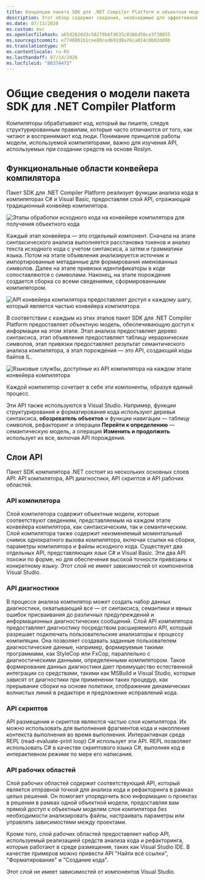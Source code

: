 ```yaml
---
title: Концепции пакета SDK для .NET Compiler Platform и объектная модель
description: Этот обзор содержит сведения, необходимые для эффективной работы с пакетом SDK компилятора .NET. Вы узнаете о слоях API, основных используемых типах и общей объектной модели.
ms.date: 07/13/2020
ms.custom: mvc
ms.openlocfilehash: a65d282dd3c58279bbfd635c0386d50ce3f30055
ms.sourcegitcommit: e7748001b1cee80ced691d8a76ca814c0b02dd9b
ms.translationtype: HT
ms.contentlocale: ru-RU
ms.lasthandoff: 07/14/2020
ms.locfileid: "86374472"
---
```

# <a name="understand-the-net-compiler-platform-sdk-model"></a>Общие сведения о модели пакета SDK для .NET Compiler Platform

Компиляторы обрабатывают код, который вы пишете, следуя структурированным правилам, которые часто отличаются от того, как читают и воспринимают код люди. Понимание принципов работы модели, используемой компиляторами, важно для изучения API, используемых при создании средств на основе Roslyn.

## <a name="compiler-pipeline-functional-areas"></a>Функциональные области конвейера компилятора

Пакет SDK для .NET Compiler Platform реализует функции анализа кода в компиляторах C# и Visual Basic, предоставляя слой API, отражающий традиционный конвейер компилятора.

![Этапы обработки исходного кода на конвейере компилятора для получения объектного кода](media/compiler-api-model/compiler-pipeline.png)

Каждый этап конвейера — это отдельный компонент. Сначала на этапе синтаксического анализа выполняется расстановка токенов и анализ текста исходного кода с учетом синтаксиса, а затем и грамматики языка. Потом на этапе объявления анализируется источник и импортированные метаданные для формирования именованных символов. Далее на этапе привязки идентификаторы в коде сопоставляются с символами. Наконец, на этапе порождения создается сборка со всеми сведениями, сформированными компилятором.

![API конвейера компилятора предоставляет доступ к каждому шагу, который является частью конвейера компилятора.](media/compiler-api-model/compiler-pipeline-api.png)

В соответствии с каждым из этих этапов пакет SDK для .NET Compiler Platform предоставляет объектную модель, обеспечивающую доступ к информации на этом этапе. Этап анализа предоставляет дерево синтаксиса, этап объявления предоставляет таблицу иерархических символов, этап привязки предоставляет результат семантического анализа компилятора, а этап порождения — это API, создающий коды байтов IL.

![Языковые службы, доступные из API компилятора на каждом этапе конвейера компилятора](media/compiler-api-model/compiler-pipeline-lang-svc.png)

Каждой компилятор сочетает в себе эти компоненты, образуя единый процесс.

Эти API также используются в Visual Studio. Например, функции структурирования и форматирования кода используют деревья синтаксиса, **обозреватель объектов** и функции навигации — таблицу символов, рефакторинг и операции **Перейти к определению** — семантическую модель, а операция **Изменить и продолжить** использует их все, включая API порождения.

## <a name="api-layers"></a>Слои API

Пакет SDK компилятора .NET состоит из нескольких основных слоев API: API компилятора, API диагностики, API скриптов и API рабочих областей.

### <a name="compiler-apis"></a>API компилятора

Слой компилятора содержит объектные модели, которые соответствуют сведениям, представляемым на каждом этапе конвейера компилятора, как синтаксическим, так и семантическим. Слой компилятора также содержит неизменяемый моментальный снимок однократного вызова компилятора, включая ссылки на сборки, параметры компилятора и файлы исходного кода. Существует два отдельных API, представляющих язык C# и Visual Basic. Эти два API похожи по форме, но для обеспечения высокой точности привязаны к конкретному языку. Этот слой не имеет зависимостей от компонентов Visual Studio.

### <a name="diagnostic-apis"></a>API диагностики

В процессе анализа компилятор может создать набор данных диагностики, охватывающий все — от синтаксиса, семантики и явных ошибок присваивания до различных предупреждений и информационных диагностических сообщений. Слой API компилятора предоставляет диагностику посредством расширяемого API, который разрешает подключать пользовательские анализаторы к процессу компиляции. Она позволяет создавать заданные пользователем диагностические данные, например, формируемые такими программами, как StyleCop или FxCop, параллельно с диагностическими данными, определенными компилятором. Такое формирование данных диагностики дает преимущество естественной интеграции со средствами, такими как MSBuild и Visual Studio, которые зависят от диагностики при применении таких процедур, как прерывание сборки на основе политики, отображение динамических волнистых линий в редакторе и предложение исправлений кода.

### <a name="scripting-apis"></a>API скриптов

API размещения и скриптов являются частью слоя компилятора. Их можно использовать для выполнения фрагментов кода и накопления контекста выполнения во время выполнения.
Интерактивная среда REPL (read-evaluate-print loop) C# использует эти API. REPL позволяет использовать C# в качестве скриптового языка C#, выполняя код в интерактивном режиме по мере его написания.

### <a name="workspaces-apis"></a>API рабочих областей

Слой рабочих областей содержит соответствующий API, который является отправной точкой для анализа кода и рефакторинга в рамках целых решений. Он помогает упорядочить всю информацию о проектах в решении в рамках одной объектной модели, предоставляя вам прямой доступ к объектным моделям слоя компилятора без необходимости анализировать файлы, настраивать параметры или управлять зависимостями между проектами.

Кроме того, слой рабочих областей предоставляет набор API, используемый реализацией средств анализа кода и рефакторинга, которые работают в среде размещения, таких как Visual Studio IDE. В качестве примеров можно привести API "Найти все ссылки", "Форматирование" и "Создание кода".

Этот слой не имеет зависимостей от компонентов Visual Studio.
